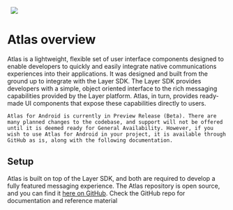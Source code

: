 &nbsp;
![](atlas-android-header.png)
# Atlas overview
Atlas is a lightweight, flexible set of user interface components designed to enable developers to quickly and easily integrate native communications experiences into their applications. It was designed and built from the ground up to integrate with the Layer SDK. The Layer SDK provides developers with a simple, object oriented interface to the rich messaging capabilities provided by the Layer platform. Atlas, in turn, provides ready-made UI components that expose these capabilities directly to users.


```emphasis
Atlas for Android is currently in Preview Release (Beta). There are many planned changes to the codebase, and support will not be offered until it is deemed ready for General Availability. However, if you wish to use Atlas for Android in your project, it is available through GitHub as is, along with the following documentation.
```

## Setup

Atlas is built on top of the Layer SDK, and both are required to develop a fully featured messaging experience. The Atlas repository is open source, and you can find it [here on GitHub](https://github.com/layerhq/Atlas-Android). Check the GitHub repo for documentation and reference material
